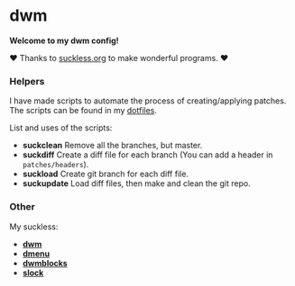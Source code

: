 # dwm

**Welcome to my dwm config!**

❤️ Thanks to [suckless.org](https://suckless.org/) to make wonderful programs. ❤️

### **Helpers**

I have made scripts to automate the process of creating/applying patches. The scripts can be found in my [dotfiles](https://gitlab.com/Mageas/dotfiles/-/tree/master/root/usr/bin).

List and uses of the scripts:
- **suckclean** Remove all the branches, but master.
- **suckdiff** Create a diff file for each branch (You can add a header in `patches/headers`).
- **suckload** Create git branch for each diff file.
- **suckupdate** Load diff files, then make and clean the git repo.

### **Other**

My suckless:
- **[dwm](https://gitlab.com/Mageas/dwm)**
- **[dmenu](https://gitlab.com/Mageas/dmenu)**
- **[dwmblocks](https://gitlab.com/Mageas/dwmblocks)**
- **[slock](https://gitlab.com/Mageas/slock)**